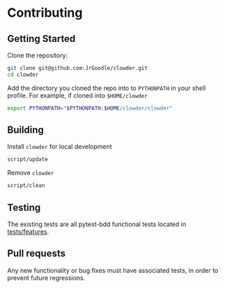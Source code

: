 # Contributing

## Getting Started

Clone the repository:

```bash
git clone git@github.com:JrGoodle/clowder.git
cd clowder
```

Add the directory you cloned the repo into to `PYTHONPATH` in your shell profile. For example, if cloned into `$HOME/clowder`

```bash
export PYTHONPATH="$PYTHONPATH:$HOME/clowder/clowder"
```

## Building

Install `clowder` for local development

```bash
script/update
```

Remove `clowder`

```bash
script/clean
```

## Testing

The existing tests are all pytest-bdd functional tests located in [tests/features](tests/features).

## Pull requests

Any new functionality or bug fixes must have associated tests, in order to prevent future regressions.
